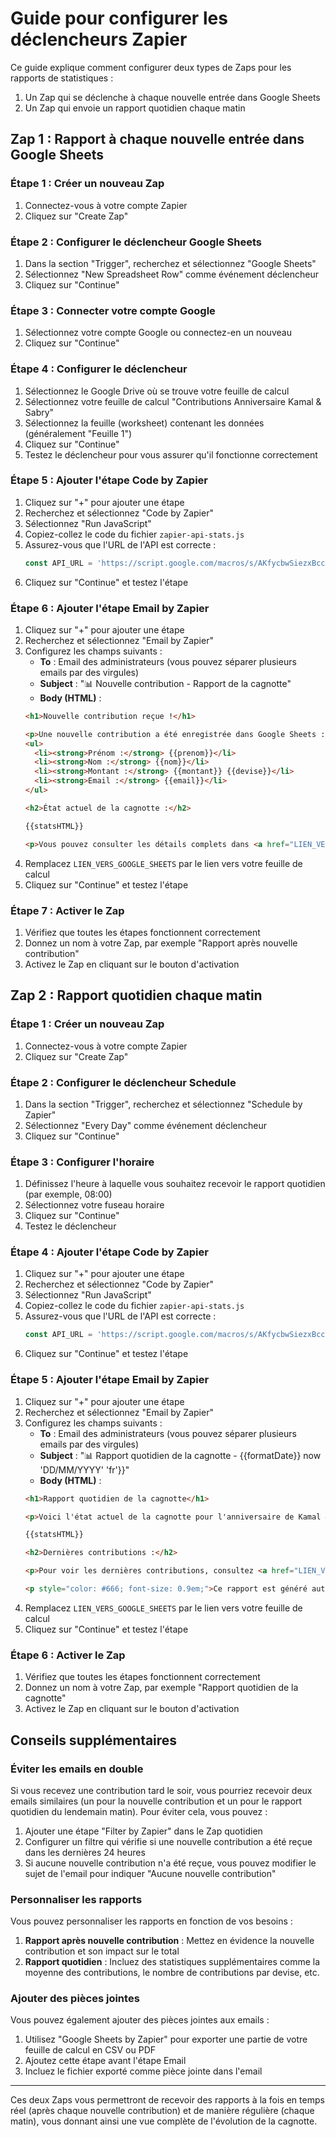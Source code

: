 # Guide pour configurer les déclencheurs Zapier

Ce guide explique comment configurer deux types de Zaps pour les rapports de statistiques :
1. Un Zap qui se déclenche à chaque nouvelle entrée dans Google Sheets
2. Un Zap qui envoie un rapport quotidien chaque matin

## Zap 1 : Rapport à chaque nouvelle entrée dans Google Sheets

### Étape 1 : Créer un nouveau Zap

1. Connectez-vous à votre compte Zapier
2. Cliquez sur "Create Zap"

### Étape 2 : Configurer le déclencheur Google Sheets

1. Dans la section "Trigger", recherchez et sélectionnez "Google Sheets"
2. Sélectionnez "New Spreadsheet Row" comme événement déclencheur
3. Cliquez sur "Continue"

### Étape 3 : Connecter votre compte Google

1. Sélectionnez votre compte Google ou connectez-en un nouveau
2. Cliquez sur "Continue"

### Étape 4 : Configurer le déclencheur

1. Sélectionnez le Google Drive où se trouve votre feuille de calcul
2. Sélectionnez votre feuille de calcul "Contributions Anniversaire Kamal & Sabry"
3. Sélectionnez la feuille (worksheet) contenant les données (généralement "Feuille 1")
4. Cliquez sur "Continue"
5. Testez le déclencheur pour vous assurer qu'il fonctionne correctement

### Étape 5 : Ajouter l'étape Code by Zapier

1. Cliquez sur "+" pour ajouter une étape
2. Recherchez et sélectionnez "Code by Zapier"
3. Sélectionnez "Run JavaScript"
4. Copiez-collez le code du fichier `zapier-api-stats.js`
5. Assurez-vous que l'URL de l'API est correcte :
   ```javascript
   const API_URL = 'https://script.google.com/macros/s/AKfycbwSiezxBcc3_8KvAp8Osj2eyfVcYJWvkl0qYwsjyiJnbRzbSRaLOX4RGP_nX4oAsxJxPQ/exec';
   ```
6. Cliquez sur "Continue" et testez l'étape

### Étape 6 : Ajouter l'étape Email by Zapier

1. Cliquez sur "+" pour ajouter une étape
2. Recherchez et sélectionnez "Email by Zapier"
3. Configurez les champs suivants :
   - **To** : Email des administrateurs (vous pouvez séparer plusieurs emails par des virgules)
   - **Subject** : "📊 Nouvelle contribution - Rapport de la cagnotte"
   - **Body (HTML)** :
   ```html
   <h1>Nouvelle contribution reçue !</h1>
   
   <p>Une nouvelle contribution a été enregistrée dans Google Sheets :</p>
   <ul>
     <li><strong>Prénom :</strong> {{prenom}}</li>
     <li><strong>Nom :</strong> {{nom}}</li>
     <li><strong>Montant :</strong> {{montant}} {{devise}}</li>
     <li><strong>Email :</strong> {{email}}</li>
   </ul>
   
   <h2>État actuel de la cagnotte :</h2>
   
   {{statsHTML}}
   
   <p>Vous pouvez consulter les détails complets dans <a href="LIEN_VERS_GOOGLE_SHEETS">Google Sheets</a>.</p>
   ```
4. Remplacez `LIEN_VERS_GOOGLE_SHEETS` par le lien vers votre feuille de calcul
5. Cliquez sur "Continue" et testez l'étape

### Étape 7 : Activer le Zap

1. Vérifiez que toutes les étapes fonctionnent correctement
2. Donnez un nom à votre Zap, par exemple "Rapport après nouvelle contribution"
3. Activez le Zap en cliquant sur le bouton d'activation

## Zap 2 : Rapport quotidien chaque matin

### Étape 1 : Créer un nouveau Zap

1. Connectez-vous à votre compte Zapier
2. Cliquez sur "Create Zap"

### Étape 2 : Configurer le déclencheur Schedule

1. Dans la section "Trigger", recherchez et sélectionnez "Schedule by Zapier"
2. Sélectionnez "Every Day" comme événement déclencheur
3. Cliquez sur "Continue"

### Étape 3 : Configurer l'horaire

1. Définissez l'heure à laquelle vous souhaitez recevoir le rapport quotidien (par exemple, 08:00)
2. Sélectionnez votre fuseau horaire
3. Cliquez sur "Continue"
4. Testez le déclencheur

### Étape 4 : Ajouter l'étape Code by Zapier

1. Cliquez sur "+" pour ajouter une étape
2. Recherchez et sélectionnez "Code by Zapier"
3. Sélectionnez "Run JavaScript"
4. Copiez-collez le code du fichier `zapier-api-stats.js`
5. Assurez-vous que l'URL de l'API est correcte :
   ```javascript
   const API_URL = 'https://script.google.com/macros/s/AKfycbwSiezxBcc3_8KvAp8Osj2eyfVcYJWvkl0qYwsjyiJnbRzbSRaLOX4RGP_nX4oAsxJxPQ/exec';
   ```
6. Cliquez sur "Continue" et testez l'étape

### Étape 5 : Ajouter l'étape Email by Zapier

1. Cliquez sur "+" pour ajouter une étape
2. Recherchez et sélectionnez "Email by Zapier"
3. Configurez les champs suivants :
   - **To** : Email des administrateurs (vous pouvez séparer plusieurs emails par des virgules)
   - **Subject** : "📊 Rapport quotidien de la cagnotte - {{formatDate}} now 'DD/MM/YYYY' 'fr'}}"
   - **Body (HTML)** :
   ```html
   <h1>Rapport quotidien de la cagnotte</h1>
   
   <p>Voici l'état actuel de la cagnotte pour l'anniversaire de Kamal & Sabry :</p>
   
   {{statsHTML}}
   
   <h2>Dernières contributions :</h2>
   
   <p>Pour voir les dernières contributions, consultez <a href="LIEN_VERS_GOOGLE_SHEETS">Google Sheets</a>.</p>
   
   <p style="color: #666; font-size: 0.9em;">Ce rapport est généré automatiquement chaque matin.</p>
   ```
4. Remplacez `LIEN_VERS_GOOGLE_SHEETS` par le lien vers votre feuille de calcul
5. Cliquez sur "Continue" et testez l'étape

### Étape 6 : Activer le Zap

1. Vérifiez que toutes les étapes fonctionnent correctement
2. Donnez un nom à votre Zap, par exemple "Rapport quotidien de la cagnotte"
3. Activez le Zap en cliquant sur le bouton d'activation

## Conseils supplémentaires

### Éviter les emails en double

Si vous recevez une contribution tard le soir, vous pourriez recevoir deux emails similaires (un pour la nouvelle contribution et un pour le rapport quotidien du lendemain matin). Pour éviter cela, vous pouvez :

1. Ajouter une étape "Filter by Zapier" dans le Zap quotidien
2. Configurer un filtre qui vérifie si une nouvelle contribution a été reçue dans les dernières 24 heures
3. Si aucune nouvelle contribution n'a été reçue, vous pouvez modifier le sujet de l'email pour indiquer "Aucune nouvelle contribution"

### Personnaliser les rapports

Vous pouvez personnaliser les rapports en fonction de vos besoins :

1. **Rapport après nouvelle contribution** : Mettez en évidence la nouvelle contribution et son impact sur le total
2. **Rapport quotidien** : Incluez des statistiques supplémentaires comme la moyenne des contributions, le nombre de contributions par devise, etc.

### Ajouter des pièces jointes

Vous pouvez également ajouter des pièces jointes aux emails :

1. Utilisez "Google Sheets by Zapier" pour exporter une partie de votre feuille de calcul en CSV ou PDF
2. Ajoutez cette étape avant l'étape Email
3. Incluez le fichier exporté comme pièce jointe dans l'email

---

Ces deux Zaps vous permettront de recevoir des rapports à la fois en temps réel (après chaque nouvelle contribution) et de manière régulière (chaque matin), vous donnant ainsi une vue complète de l'évolution de la cagnotte.

